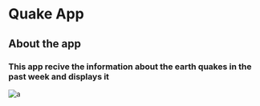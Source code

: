 # Quake App
##  About the app
### This app recive the information about the earth quakes in the past week and displays it 
![a](http://url/to/img.png)
